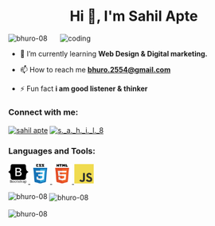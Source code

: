 
<h1 align="center">Hi 👋, I'm Sahil Apte</h1>
<img align="right"alt="coding"width="400"src="https://user-images.githubusercontent.com/55389276/140866485-8fb1c876-9a8f-4d6a-98dc-08c4981eaf70.gif"
<p align="left"> <img src="https://komarev.com/ghpvc/?username=bhuro-08&label=Profile%20views&color=0e75b6&style=flat" alt="bhuro-08" /> </p>

- 🌱 I’m currently learning **Web Design & Digital marketing.**

- 📫 How to reach me **bhuro.2554@gmail.com**

- ⚡ Fun fact **i am good listener & thinker**

<h3 align="left">Connect with me:</h3>
<p align="left">
<a href="https://linkedin.com/in/sahil apte" target="blank"><img align="center" src="https://raw.githubusercontent.com/rahuldkjain/github-profile-readme-generator/master/src/images/icons/Social/linked-in-alt.svg" alt="sahil apte" height="30" width="40" /></a>
<a href="https://instagram.com/s._a._h._i._l._8" target="blank"><img align="center" src="https://raw.githubusercontent.com/rahuldkjain/github-profile-readme-generator/master/src/images/icons/Social/instagram.svg" alt="s._a._h._i._l._8" height="30" width="40" /></a>
</p>

<h3 align="left">Languages and Tools:</h3>
<p align="left"> <a href="https://getbootstrap.com" target="_blank" rel="noreferrer"> <img src="https://raw.githubusercontent.com/devicons/devicon/master/icons/bootstrap/bootstrap-plain-wordmark.svg" alt="bootstrap" width="40" height="40"/> </a> <a href="https://www.w3schools.com/css/" target="_blank" rel="noreferrer"> <img src="https://raw.githubusercontent.com/devicons/devicon/master/icons/css3/css3-original-wordmark.svg" alt="css3" width="40" height="40"/> </a> <a href="https://www.w3.org/html/" target="_blank" rel="noreferrer"> <img src="https://raw.githubusercontent.com/devicons/devicon/master/icons/html5/html5-original-wordmark.svg" alt="html5" width="40" height="40"/> </a> <a href="https://developer.mozilla.org/en-US/docs/Web/JavaScript" target="_blank" rel="noreferrer"> <img src="https://raw.githubusercontent.com/devicons/devicon/master/icons/javascript/javascript-original.svg" alt="javascript" width="40" height="40"/> </a> </p>

<p><img align="left" src="https://github-readme-stats.vercel.app/api/top-langs?username=bhuro-08&show_icons=true&locale=en&layout=compact" alt="bhuro-08" /></p>

<p>&nbsp;<img align="center" src="https://github-readme-stats.vercel.app/api?username=bhuro-08&show_icons=true&locale=en" alt="bhuro-08" /></p>

<p><img align="center" src="https://github-readme-streak-stats.herokuapp.com/?user=bhuro-08&" alt="bhuro-08" /></p>
